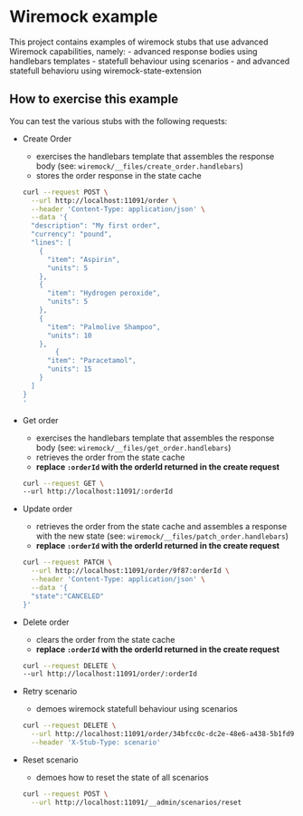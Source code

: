 # Wiremock example

This project contains examples of wiremock stubs that use advanced Wiremock capabilities, namely:
    - advanced response bodies using handlebars templates
    - statefull behaviour using scenarios
    - and advanced statefull behavioru using wiremock-state-extension

## How to exercise this example

You can test the various stubs with the following requests:

- Create Order
  - exercises the handlebars template that assembles the response body (see: `wiremock/__files/create_order.handlebars`)
  - stores the order response in the state cache

  ```bash
  curl --request POST \
    --url http://localhost:11091/order \
    --header 'Content-Type: application/json' \
    --data '{
    "description": "My first order",
    "currency": "pound",
    "lines": [
      {
        "item": "Aspirin",
        "units": 5
      },
      {
        "item": "Hydrogen peroxide",
        "units": 5
      },
      {
        "item": "Palmolive Shampoo",
        "units": 10
      },
          {
        "item": "Paracetamol",
        "units": 15
      }
    ]
  }
  '
  ```

- Get order
  - exercises the handlebars template that assembles the response body (see: `wiremock/__files/get_order.handlebars`)
  - retrieves the order from the state cache
  - **replace `:orderId` with the orderId returned in the create request**

  ```bash
  curl --request GET \
  --url http://localhost:11091/:orderId
  ```

- Update order
  - retrieves the order from the state cache and assembles a response with the new state (see: `wiremock/__files/patch_order.handlebars`)
  - **replace `:orderId` with the orderId returned in the create request**

  ```bash
  curl --request PATCH \
    --url http://localhost:11091/order/9f87:orderId \
    --header 'Content-Type: application/json' \
    --data '{
    "state":"CANCELED"
  }'
  ```

- Delete order
  - clears the order from the state cache
  - **replace `:orderId` with the orderId returned in the create request**

  ```bash
  curl --request DELETE \
  --url http://localhost:11091/order/:orderId
  ```

- Retry scenario
  - demoes wiremock statefull behaviour using scenarios

  ```bash
  curl --request DELETE \
    --url http://localhost:11091/order/34bfcc0c-dc2e-48e6-a438-5b1fd9a1db31 \
    --header 'X-Stub-Type: scenario'
  ```

- Reset scenario
  - demoes how to reset the state of all scenarios

  ```bash
  curl --request POST \
    --url http://localhost:11091/__admin/scenarios/reset
  ```
  